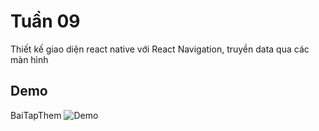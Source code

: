 
# Tuần 09

Thiết kế giao diện react native với React Navigation, truyền data qua các màn hình

## Demo

BaiTapThem
![Demo](https://github.com/hoanghuytoi/HoangHuyToi_21004305_THNhom3_ReactNative/blob/main/Tuan09/demo/demo_btap.gif)